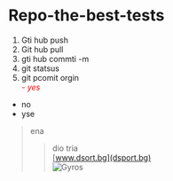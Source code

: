 # Repo-the-best-tests
1. Gti hub push
2. Git hub pull
3. gti hub commti -m
4. git statsus
5. git pcomit orgin  
<span style="color:red">*-  yes*</span>
- no
- yse  
> ena   
>> dio 
> tria  
[www.dsort.bg](dsport.bg)  
![Gyros](https://thumbs.dreamstime.com/z/greek-gyros-pita-chopped-pork-meat-onion-tzatziki-sauce-greek-gyros-pita-chopped-meat-onion-tzatziki-sauce-125294342.jpg)
